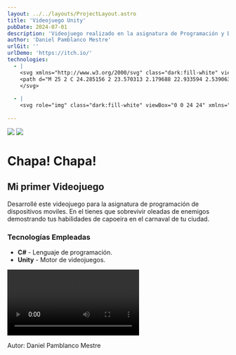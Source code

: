 ```yaml
---
layout: ../../layouts/ProjectLayout.astro
title: 'Videojuego Unity'
pubDate: 2024-07-01
description: 'Videojuego realizado en la asignatura de Programación y Desarrollo Multimedia'
author: 'Daniel Pamblanco Mestre'
urlGit: ''
urlDemo: 'https://itch.io/'
technologies:
  - |
    <svg xmlns="http://www.w3.org/2000/svg" class="dark:fill-white" viewBox="0 0 50 50">
    <path d="M 25 2 C 24.285156 2 23.570313 2.179688 22.933594 2.539063 L 6.089844 12.003906 C 4.800781 12.726563 4 14.082031 4 15.535156 L 4 34.464844 C 4 35.917969 4.800781 37.273438 6.089844 37.996094 L 22.933594 47.460938 C 23.570313 47.820313 24.285156 48 25 48 C 25.714844 48 26.429688 47.820313 27.066406 47.460938 L 43.910156 38 C 45.199219 37.273438 46 35.917969 46 34.464844 L 46 15.535156 C 46 14.082031 45.199219 12.726563 43.910156 12.003906 L 27.066406 2.539063 C 26.429688 2.179688 25.714844 2 25 2 Z M 25 13 C 28.78125 13 32.277344 14.753906 34.542969 17.738281 L 30.160156 20.277344 C 28.84375 18.835938 26.972656 18 25 18 C 21.140625 18 18 21.140625 18 25 C 18 28.859375 21.140625 32 25 32 C 26.972656 32 28.84375 31.164063 30.160156 29.722656 L 34.542969 32.261719 C 32.277344 35.246094 28.78125 37 25 37 C 18.382813 37 13 31.617188 13 25 C 13 18.382813 18.382813 13 25 13 Z M 35 20 L 37 20 L 37 22 L 39 22 L 39 20 L 41 20 L 41 22 L 43 22 L 43 24 L 41 24 L 41 26 L 43 26 L 43 28 L 41 28 L 41 30 L 39 30 L 39 28 L 37 28 L 37 30 L 35 30 L 35 28 L 33 28 L 33 26 L 35 26 L 35 24 L 33 24 L 33 22 L 35 22 Z M 37 24 L 37 26 L 39 26 L 39 24 Z"></path>
    </svg>
    
  - |
    <svg role="img" class="dark:fill-white" viewBox="0 0 24 24" xmlns="http://www.w3.org/2000/svg"><title>Unity</title><path d="m12.9288 4.2939 3.7997 2.1929c.1366.077.1415.2905 0 .3675l-4.515 2.6076a.4192.4192 0 0 1-.4246 0L7.274 6.8543c-.139-.0745-.1415-.293 0-.3675l3.7972-2.193V0L1.3758 5.5977V16.793l3.7177-2.1456v-4.3858c-.0025-.1565.1813-.2682.318-.1838l4.5148 2.6076a.4252.4252 0 0 1 .2136.3676v5.2127c.0025.1565-.1813.2682-.3179.1838l-3.7996-2.1929-3.7178 2.1457L12 24l9.6954-5.5977-3.7178-2.1457-3.7996 2.1929c-.1341.082-.3229-.0248-.3179-.1838V13.053c0-.1565.087-.2956.2136-.3676l4.5149-2.6076c.134-.082.3228.0224.3179.1838v4.3858l3.7177 2.1456V5.5977L12.9288 0Z"/></svg>
 
---
```


<div class="max-w-4xl mx-auto p-6 rounded-lg shadow-md">
  
  <!-- Imagen centrada -->
  <div class="flex flex-wrap justify-center gap-5 mb-6">
    <img src="/videojuego.png" class="rounded-lg shadow-lg w-[300px]">
     <img src="/videojuego2.png" class="rounded-lg shadow-lg w-[300px]">
  </div>
  
  <!-- Título principal -->
  <h1 class="text-2xl sm:text-4xl lg:text-6xl font-bold dark:text-gray-50 mb-4 text-center">
    Chapa! Chapa!
  </h1>
  
  <!-- Subtítulo -->
  <h2 class="text-lg sm:text-2xl lg:text-4xl font-semibold dark:text-gray-50 mb-6 text-center">
    Mi primer Videojuego
  </h2>
  
  <!-- Descripción del proyecto -->
  <p class="text-sm sm:text-base lg:text-lg dark:text-gray-50 mb-8 leading-relaxed text-justify">
    Desarrollé este videojuego para la asignatura de programación de dispositivos moviles. 
    En el tienes que sobrevivir oleadas de enemigos demostrando tus habilidades de capoeira en el carnaval de tu ciudad.
    
    
  </p>
  
  <!-- Tecnologías utilizadas -->
  <div class="mb-8">
    <h3 class="text-lg sm:text-2xl lg:text-4xl font-semibold dark:text-gray-50 mb-4">Tecnologías Empleadas</h3>
    <ul class="list-disc list-inside pl-5 space-y-2 dark:text-gray-50">
      <li><strong>C#</strong> - Lenguaje de programación.</li>
      <li><strong>Unity</strong> - Motor de videojuegos.</li>
    </ul>
  </div>
  <video controls>
  <source src="/0414.mp4" type="video/mp4">
  </video>
  <!-- Autor -->
  <p class="text-right text-sm dark:text-gray-50">Autor: Daniel Pamblanco Mestre</p>
</div>
